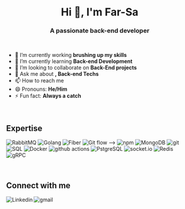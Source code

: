 <h1 align="center">Hi 👋, I'm Far-Sa</h1>
<h3 align="center">A passionate back-end developer</h3>

<br/>


- 🔭 I’m currently working **brushing up my skills**
- 🌱 I’m currently learning **Back-end Development**
- 👯 I’m looking to collaborate on **Back-End projects**
- 💬 Ask me about **, Back-end Techs**
- 📫 How to reach me
- 😄 Pronouns: **He/Him**
- ⚡ Fun fact: **Always a catch**


<br>

## Expertise
<p>
<!--   <img alt="Django" src="https://img.shields.io/static/v1?style=for-the-badge&message=Django&color=000000&logo=Django&logoColor=FFFFFF&label=" />
<img alt="Echo" src="https://img.shields.io/static/v1?style=for-the-badge&message=Echo&color=33333D&logo=Echo&logoColor=FFFFFF&label=" />
  <img alt="gRPC" src="https://img.shields.io/badge/gRPC%20-%236DB33F.svg?&style=flat-square&logo=grpc&logoColor=orange&color=orange" /> -->
  <img alt="RabbitMQ" src="https://img.shields.io/static/v1?style=for-the-badge&message=RabbitMQ&color=FF6600&logo=RabbitMQ&logoColor=FFFFFF&label=" />
  <img alt="Golang" src="https://img.shields.io/badge/-Golang-007ACC?style=flat-square&logo=golang&logoColor=white" />
  <img alt="Fiber" src="https://img.shields.io/static/v1?style=for-the-badge&message=Fiber&color=33333D&logo=Fiber&logoColor=FFFFFF&label=" />
<!--   <img alt="Swagger" src="https://img.shields.io/static/v1?style=for-the-badge&message=Swagger&color=222222&logo=Swagger&logoColor=85EA2D&label=" />
<!--   <img alt="Kafka" src="https://img.shields.io/static/v1?style=for-the-badge&message=Kafka&color=FF6600&logo=Kafka&logoColor=FFFFFF&label=" /> -->
  <img alt="Git flow" src="https://img.shields.io/badge/Git flow%20-%236DB33F.svg?&style=flat-square&logo=git&logoColor=white&color=blue" /> -->
    <img alt="npm" src="https://img.shields.io/badge/-NPM-CB3837?style=flat-square&logo=npm&logoColor=white" />
  <img alt="MongoDB" src="https://img.shields.io/badge/-MongoDB-13aa52?style=flat-square&logo=mongodb&logoColor=white" />
<!--   <img alt="Nodejs" src="https://img.shields.io/static/v1?style=for-the-badge&message=Node.js&color=339933&logo=Node.js&logoColor=FFFFFF&label=" />
  <img alt="Kubernetes" src="https://img.shields.io/badge/-Kubernetes-46a2f1?style=flat-square&logo=kubernetes&logoColor=white" /> -->
    <img alt="git" src="https://img.shields.io/badge/-Git-F05032?style=flat-square&logo=git&logoColor=white" />
  <img alt="SQL" src="https://img.shields.io/badge/-SQL-E10098?style=flat-square&logo=sql&logoColor=white" />
  <img alt="Docker" src="https://img.shields.io/badge/-Docker-46a2f1?style=flat-square&logo=docker&logoColor=white" />
  <img alt="github actions" src="https://img.shields.io/badge/-Github_Actions-2088FF?style=flat-square&logo=github-actions&logoColor=white" />
      <img alt="PstgreSQL" src="https://img.shields.io/static/v1?style=for-the-badge&message=PostgreSQL&color=4169E1&logo=PostgreSQL&logoColor=FFFFFF&label=" />
    <img alt="socket.io" src="https://img.shields.io/badge/-Socket.io-ffffff?style=flat-square&logo=socket.io&logoColor=black" />
    <img alt="Redis" src="https://img.shields.io/badge/-Redis-B02727?style=flat-square&logo=redis&logoColor=white" />
    <img alt="gRPC" src="https://img.shields.io/badge/gRPC%20-%236DB33F.svg?&style=flat-square&logo=grpc&logoColor=orange&color=orange" />

</p>


<br>

## Connect with me

[<img align="left" alt="Linkedin" src="https://img.shields.io/badge/LinkedIn-%230077B5.svg?&style=for-the-badge&logo=telegram&logoColor=white" />](https://www.linkedin.com/in/far-sa/)
[<img align="left" alt="gmail" src="https://img.shields.io/badge/Gmail-%2312100E.svg?&style=for-the-badge&logo=gmail&logoColor=white" />](mailto:f.saddeghi@gmail.com)


<br>
